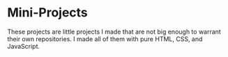 <h1>Mini-Projects</h1>
<p>These projects are little projects I made that are not big enough to warrant their own repositories. I made all of them with pure HTML, CSS, and JavaScript.</p>
